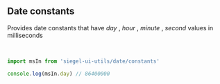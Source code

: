 ## Date constants

Provides date constants that have _day_ , _hour_ , _minute_ , _second_ values in milliseconds

<br />

```js
import msIn from 'siegel-ui-utils/date/constants'

console.log(msIn.day) // 86400000
```